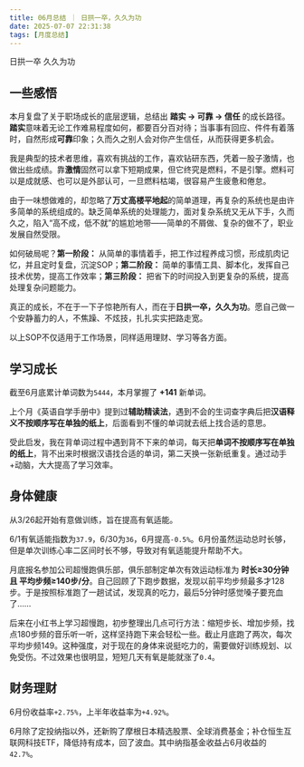 ```yaml
---
title: 06月总结 ｜ 日拱一卒，久久为功
date: 2025-07-07 22:31:38
tags: [月度总结]
---
```

日拱一卒 久久为功

## 一些感悟

本月复盘了关于职场成长的底层逻辑，总结出 **踏实 -> 可靠 -> 信任** 的成长路径。**踏实**意味着无论工作难易程度如何，都要百分百对待；当事事有回应、件件有着落时，自然形成**可靠**印象；久而久之别人会对你产生信任，从而获得更多机会。

我是典型的技术者思维，喜欢有挑战的工作，喜欢钻研东西，凭着一股子激情，也做出些成绩。靠**激情**固然可以拿下短期成果，但它终究是燃料，不是引擎。燃料可以是成就感、也可以是外部认可，一旦燃料枯竭，很容易产生疲惫和倦怠。

由于一味想做难的，却忽略了**万丈高楼平地起**的简单道理，再复杂的系统也是由许多简单的系统组成的。缺乏简单系统的处理能力，面对复杂系统又无从下手，久而久之，陷入“高不成，低不就”的尴尬地带——简单的不屑做、复杂的做不了，职业发展自然受限。

如何破局呢？**第一阶段：** 从简单的事情着手，把工作过程养成习惯，形成肌肉记忆，并且定时复盘，沉淀SOP；**第二阶段：** 简单的事情工具、脚本化，发挥自己技术优势，提高工作效率；**第三阶段：** 把省下的时间投入到更复杂的系统，提高处理复杂问题能力。

真正的成长，不在于一下子惊艳所有人，而在于**日拱一卒，久久为功**。愿自己做一个安静蓄力的人，不焦躁、不炫技，扎扎实实把路走宽。

以上SOP不仅适用于工作场景，同样适用理财、学习等各方面。

## 学习成长

截至6月底累计单词数为`5444`，本月掌握了 **+141** 新单词。

上个月《英语自学手册中》提到过**辅助精读法**，遇到不会的生词查字典后把**汉语释义不按顺序写在单独的纸上**，后面看到不懂的单词就去纸上找合适的意思。

受此启发，我在背单词过程中遇到背不下来的单词，每天把**单词不按顺序写在单独的纸上**，背不出来时根据汉语找合适的单词，第二天换一张新纸重复。通过动手+动脑，大大提高了学习效率。


## 身体健康

从3/26起开始有意做训练，旨在提高有氧适能。

6/1有氧适能指数为`37.9`，6/30为`36`，6月提高`-0.5%`。6月份虽然运动总时长够，但是单次训练心率二区间时长不够，导致对有氧适能提升帮助不大。

月底报名参加公司超慢跑俱乐部，俱乐部制定单次有效运动标准为 **时长≥30分钟 且 平均步频≥140步/分**。自己回顾了下跑步数据，发现以前平均步频最多才128步。于是按照标准跑了一趟试试，发现真的吃力，最后5分钟时感觉嗓子要充血了……

后来在小红书上学习超慢跑，初步整理出几点可行方法：缩短步长、增加步频，找点180步频的音乐听一听，这样坚持跑下来会轻松一些。截止月底跑了两次，每次平均步频149。这种强度，对于现在的身体来说挺吃力的，需要做好训练规划、以免受伤。不过效果也很明显，短短几天有氧是能就涨了`0.4`。

## 财务理财

6月份收益率`+2.75%`，上半年收益率为`+4.92%`。

6月除了定投纳指以外，还新购了摩根日本精选股票、全球消费基金；补仓恒生互联网科技ETF，降低持有成本，回了波血。其中纳指基金收益占6月收益的`42.7%`。
